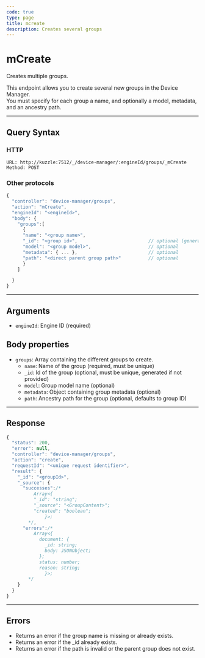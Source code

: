 ```yaml
---
code: true
type: page
title: mcreate
description: Creates several groups
---
```


# mCreate

Creates multiple groups.

This endpoint allows you to create several new groups in the Device Manager.  
You must specify for each group a name, and optionally a model, metadata, and an ancestry path.

---

## Query Syntax

### HTTP

```http
URL: http://kuzzle:7512/_/device-manager/:engineId/groups/_mCreate
Method: POST
```

### Other protocols

```js
{
  "controller": "device-manager/groups",
  "action": "mCreate",
  "engineId": "<engineId>",
  "body": {
    "groups":[
      {
      "name": "<group name>",
      "_id": "<group id>",                          // optional (generated if not provided)
      "model": "<group model>",                     // optional
      "metadata": { ... },                          // optional
      "path": "<direct parent group path>"          // optional
      }
    ]

  }
}
```

---

## Arguments

- `engineId`: Engine ID (required)

## Body properties
- `groups`: Array containing the different groups to create.
    - `name`: Name of the group (required, must be unique)
    - `_id`: Id of the group (optional, must be unique, generated if not provided)
    - `model`: Group model name (optional)
    - `metadata`: Object containing group metadata (optional)
    - `path`: Ancestry path for the group (optional, defaults to group ID)

---

## Response

```js
{
  "status": 200,
  "error": null,
  "controller": "device-manager/groups",
  "action": "create",
  "requestId": "<unique request identifier>",
  "result": {
    "_id": "<groupId>",
    "_source": {
      "successes":/*  
          Array<{
          "_id": "string";
          "_source": "<GroupContent>";
          "created": "boolean";
              }>; 
        */,
      "errors":/*  
          Array<{
            document: {
              _id: string;
              body: JSONObject;
            };
            status: number;
            reason: string;
              }>;
        */
    }
  }
}
```

---

## Errors

- Returns an error if the group name is missing or already exists.
- Returns an error if the _id already exists.
- Returns an error if the path is invalid or the parent group does not exist.
